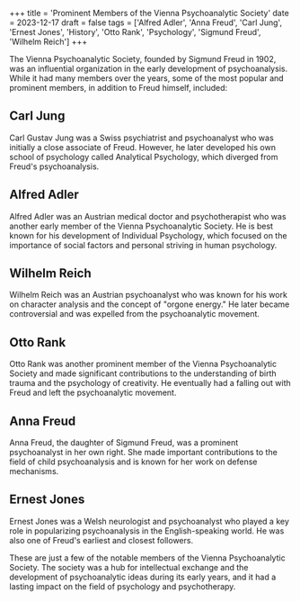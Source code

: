 +++
title = 'Prominent Members of the Vienna Psychoanalytic Society'
date = 2023-12-17
draft = false
tags = ['Alfred Adler', 'Anna Freud', 'Carl Jung', 'Ernest Jones', 'History', 'Otto Rank', 'Psychology', 'Sigmund Freud', 'Wilhelm Reich']
+++

The Vienna Psychoanalytic Society, founded by Sigmund Freud in 1902, was an influential organization in the early development of psychoanalysis. While it had many members over the years, some of the most popular and prominent members, in addition to Freud himself, included:

## Carl Jung

Carl Gustav Jung was a Swiss psychiatrist and psychoanalyst who was initially a close associate of Freud. However, he later developed his own school of psychology called Analytical Psychology, which diverged from Freud's psychoanalysis.

## Alfred Adler

Alfred Adler was an Austrian medical doctor and psychotherapist who was another early member of the Vienna Psychoanalytic Society. He is best known for his development of Individual Psychology, which focused on the importance of social factors and personal striving in human psychology.

## Wilhelm Reich

Wilhelm Reich was an Austrian psychoanalyst who was known for his work on character analysis and the concept of "orgone energy." He later became controversial and was expelled from the psychoanalytic movement.

## Otto Rank

Otto Rank was another prominent member of the Vienna Psychoanalytic Society and made significant contributions to the understanding of birth trauma and the psychology of creativity. He eventually had a falling out with Freud and left the psychoanalytic movement.

## Anna Freud

Anna Freud, the daughter of Sigmund Freud, was a prominent psychoanalyst in her own right. She made important contributions to the field of child psychoanalysis and is known for her work on defense mechanisms.

## Ernest Jones

Ernest Jones was a Welsh neurologist and psychoanalyst who played a key role in popularizing psychoanalysis in the English-speaking world. He was also one of Freud's earliest and closest followers.

These are just a few of the notable members of the Vienna Psychoanalytic Society. The society was a hub for intellectual exchange and the development of psychoanalytic ideas during its early years, and it had a lasting impact on the field of psychology and psychotherapy.
